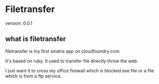 # Filetransfer

version: 0.0.1

## what is filetransfer
  filetransfer is my first sinatra app on cloudfoundry.com. 
  
  It's based on ruby. It used to transfer file directly throw the web.
  
  I just want it to cross my office firewall which is blocked exe file or a file which is from a ftp service.
